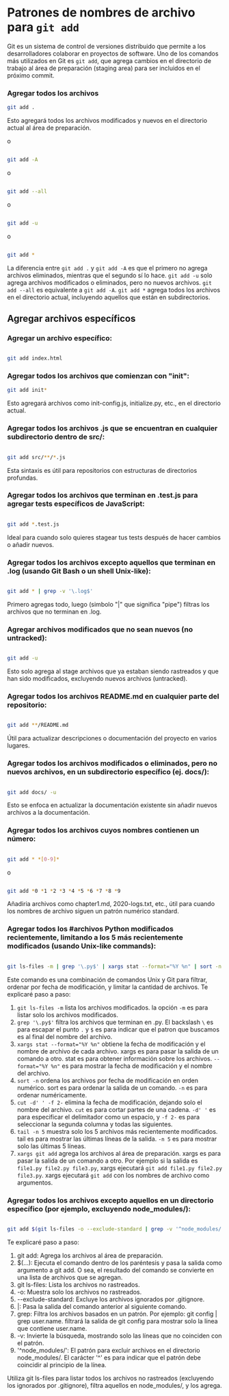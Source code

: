 # Patrones de nombres de archivo para `git add`

Git es un sistema de control de versiones distribuido que permite a los desarrolladores colaborar en proyectos de software. Uno de los comandos más utilizados en Git es `git add`, que agrega cambios en el directorio de trabajo al área de preparación (staging area) para ser incluidos en el próximo commit.

### Agregar todos los archivos

```sh
git add .
```

Esto agregará todos los archivos modificados y nuevos en el directorio actual al área de preparación.

o

```sh

git add -A
```

o 

```sh

git add --all
```

o 

```sh

git add -u
```

o 

```sh

git add *
```

La diferencia entre `git add .` y `git add -A` es que el primero no agrega archivos eliminados, mientras que el segundo sí lo hace. `git add -u` solo agrega archivos modificados o eliminados, pero no nuevos archivos. `git add --all` es equivalente a `git add -A`. `git add *` agrega todos los archivos en el directorio actual, incluyendo aquellos que están en subdirectorios. 

## Agregar archivos específicos

### Agregar un archivo específico:

```sh

git add index.html
```

### Agregar todos los archivos que comienzan con "init":

```sh
git add init*
```
Esto agregará archivos como init-config.js, initialize.py, etc., en el directorio actual.

### Agregar todos los archivos .js que se encuentran en cualquier subdirectorio dentro de src/:

```sh

git add src/**/*.js
```

Esta sintaxis es útil para repositorios con estructuras de directorios profundas.

### Agregar todos los archivos que terminan en .test.js para agregar tests específicos de JavaScript:

```sh

git add *.test.js
```

Ideal para cuando solo quieres stagear tus tests después de hacer cambios o añadir nuevos.

### Agregar todos los archivos excepto aquellos que terminan en .log (usando Git Bash o un shell Unix-like):

```sh

git add * | grep -v '\.log$'
```

Primero agregas todo, luego (simbolo "|" que significa "pipe") filtras los archivos que no terminan en .log. 

### Agregar archivos modificados que no sean nuevos (no untracked):

```sh

git add -u
```

Esto solo agrega al stage archivos que ya estaban siendo rastreados y que han sido modificados, excluyendo nuevos archivos (untracked).

### Agregar todos los archivos README.md en cualquier parte del repositorio:

```sh

git add **/README.md
```

Útil para actualizar descripciones o documentación del proyecto en varios lugares.

### Agregar todos los archivos modificados o eliminados, pero no nuevos archivos, en un subdirectorio específico (ej. docs/):

```sh

git add docs/ -u
```
Esto se enfoca en actualizar la documentación existente sin añadir nuevos archivos a la documentación.

### Agregar todos los archivos cuyos nombres contienen un número:

```sh

git add * *[0-9]*
```

o

```sh

git add *0 *1 *2 *3 *4 *5 *6 *7 *8 *9
```

Añadiria archivos como chapter1.md, 2020-logs.txt, etc., útil para cuando los nombres de archivo siguen un patrón numérico standard.


### Agregar todos los #archivos Python modificados recientemente, limitando a los 5 más recientemente modificados (usando Unix-like commands):

``` sh

git ls-files -m | grep '\.py$' | xargs stat --format="%Y %n" | sort -n | cut -d' ' -f 2- | tail -n 5 | xargs git add
```

Este comando es una combinación de comandos Unix y Git para filtrar, ordenar por fecha de modificación, y limitar la cantidad de archivos. Te explicaré paso a paso:

1. `git ls-files -m` lista los archivos modificados. la opción `-m` es para listar solo los archivos modificados.
2. `grep '\.py$'` filtra los archivos que terminan en .py. El backslash `\` es para escapar el punto `.` y `$` es para indicar que el patron que buscamos es al final del nombre del archivo.
3. `xargs stat --format="%Y %n"` obtiene la fecha de modificación y el nombre de archivo de cada archivo. xargs es para pasar la salida de un comando a otro. stat es para obtener información sobre los archivos. `--format="%Y %n"` es para mostrar la fecha de modificación y el nombre del archivo.
4. `sort -n` ordena los archivos por fecha de modificación en orden numérico. sort es para ordenar la salida de un comando. `-n` es para ordenar numéricamente.
5. `cut -d' ' -f 2-` elimina la fecha de modificación, dejando solo el nombre del archivo. `cut` es para cortar partes de una cadena. `-d' '` es para especificar el delimitador como un espacio, y `-f 2-` es para seleccionar la segunda columna y todas las siguientes.
6. `tail -n 5` muestra solo los 5 archivos más recientemente modificados. tail es para mostrar las últimas líneas de la salida. `-n 5` es para mostrar solo las últimas 5 líneas.
7. `xargs git add` agrega los archivos al área de preparación. xargs es para pasar la salida de un comando a otro. Por ejemplo si la salida es `file1.py file2.py file3.py`, xargs ejecutará `git add file1.py file2.py file3.py`. xargs ejecutará `git add` con los nombres de archivo como argumentos.

### Agregar todos los archivos excepto aquellos en un directorio específico (por ejemplo, excluyendo node_modules/):

```sh

git add $(git ls-files -o --exclude-standard | grep -v '^node_modules/')
```

Te explicaré paso a paso:

1. git add: Agrega los archivos al área de preparación.
2. $(...): Ejecuta el comando dentro de los paréntesis y pasa la salida como argumento a git add. O sea, el resultado del comando se convierte en una lista de archivos que se agregan.
3. git ls-files: Lista los archivos no rastreados.
4. -o: Muestra solo los archivos no rastreados.
5. --exclude-standard: Excluye los archivos ignorados por .gitignore.
6. |: Pasa la salida del comando anterior al siguiente comando.
7. grep: Filtra los archivos basados en un patrón. Por ejemplo: git config | grep user.name. filtrará la salida de git config para mostrar solo la línea que contiene user.name.
8. -v: Invierte la búsqueda, mostrando solo las líneas que no coinciden con el patrón.
9. '^node_modules/': El patrón para excluir archivos en el directorio node_modules/. El carácter '^' es para indicar que el patrón debe coincidir al principio de la línea.

Utiliza git ls-files para listar todos los archivos no rastreados (excluyendo los ignorados por .gitignore), filtra aquellos en node_modules/, y los agrega.